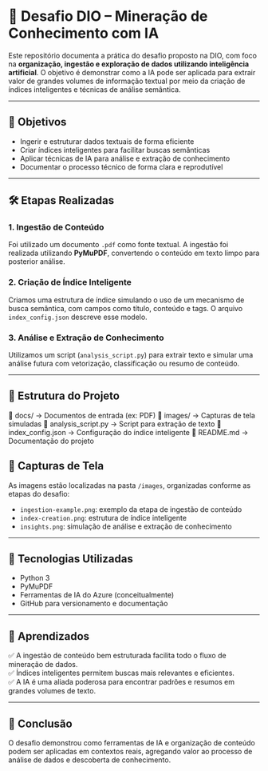# 🧠 Desafio DIO – Mineração de Conhecimento com IA

Este repositório documenta a prática do desafio proposto na DIO, com foco na **organização, ingestão e exploração de dados utilizando inteligência artificial**. O objetivo é demonstrar como a IA pode ser aplicada para extrair valor de grandes volumes de informação textual por meio da criação de índices inteligentes e técnicas de análise semântica.

---

## 🎯 Objetivos

- Ingerir e estruturar dados textuais de forma eficiente
- Criar índices inteligentes para facilitar buscas semânticas
- Aplicar técnicas de IA para análise e extração de conhecimento
- Documentar o processo técnico de forma clara e reprodutível

---

## 🛠️ Etapas Realizadas

### 1. Ingestão de Conteúdo

Foi utilizado um documento `.pdf` como fonte textual. A ingestão foi realizada utilizando **PyMuPDF**, convertendo o conteúdo em texto limpo para posterior análise.

### 2. Criação de Índice Inteligente

Criamos uma estrutura de índice simulando o uso de um mecanismo de busca semântica, com campos como título, conteúdo e tags. O arquivo `index_config.json` descreve esse modelo.

### 3. Análise e Extração de Conhecimento

Utilizamos um script (`analysis_script.py`) para extrair texto e simular uma análise futura com vetorização, classificação ou resumo de conteúdo.

---

## 📂 Estrutura do Projeto

📁 docs/ → Documentos de entrada (ex: PDF)
📁 images/ → Capturas de tela simuladas
📄 analysis_script.py → Script para extração de texto
📄 index_config.json → Configuração do índice inteligente
📄 README.md → Documentação do projeto

## 📸 Capturas de Tela

As imagens estão localizadas na pasta `/images`, organizadas conforme as etapas do desafio:

- `ingestion-example.png`: exemplo da etapa de ingestão de conteúdo
- `index-creation.png`: estrutura de índice inteligente
- `insights.png`: simulação de análise e extração de conhecimento

---

## 📌 Tecnologias Utilizadas

- Python 3
- PyMuPDF
- Ferramentas de IA do Azure (conceitualmente)
- GitHub para versionamento e documentação

---

## 📍 Aprendizados

✅ A ingestão de conteúdo bem estruturada facilita todo o fluxo de mineração de dados.  
✅ Índices inteligentes permitem buscas mais relevantes e eficientes.  
✅ A IA é uma aliada poderosa para encontrar padrões e resumos em grandes volumes de texto.

---

## 🚀 Conclusão

O desafio demonstrou como ferramentas de IA e organização de conteúdo podem ser aplicadas em contextos reais, agregando valor ao processo de análise de dados e descoberta de conhecimento.
